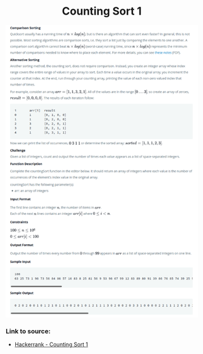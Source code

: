 <h1 align="center">Counting Sort 1</h1>

![alt text](https://raw.githubusercontent.com/matthew01lokiet/Github-repos-images/main/Algs/Sorting/ryymDEd8_o.png)

### Link to source: 
- <a href="https://www.hackerrank.com/challenges/countingsort1/problem">Hackerrank - Counting Sort 1</a>
